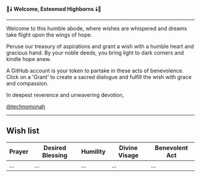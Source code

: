 🎩🕯️ **Welcome, Esteemed Highborns** 🕯️🎩

---

Welcome to this humble abode, where wishes are whispered and dreams take flight upon the wings of hope.

Peruse our treasury of aspirations and grant a wish with a humble heart and gracious hand. By your noble deeds, you bring light to dark corners and kindle hope anew.

A GitHub account is your token to partake in these acts of benevolence. Click on a 'Grant' to create a sacred dialogue and fulfill the wish with grace and compassion.

In deepest reverence and unwavering devotion,

[@technomonah](https://github.com/technomonah)

---

## Wish list

| **Prayer**    | **Desired Blessing**                              | **Humility** | **Divine Visage** | **Benevolent Act**                               |
|---------------|---------------------------------------------------|--------------|-------------------|---------------------------------------------------|
| ...           | ...                                               | ...          | ...               | ...                                               |

